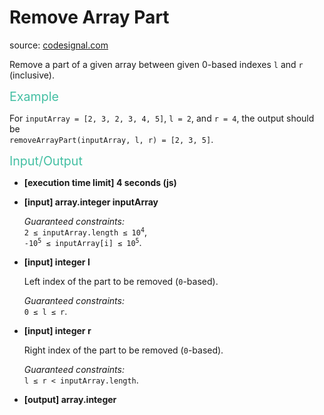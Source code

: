 <h1>Remove Array Part</h1>
<p>source: <a href="https://www.codesignal.com/">codesignal.com</a>
<div><p>Remove a part of a given array between given 0-based indexes <code>l</code> and <code>r</code> (inclusive).</p>
<p><span style="color:#44BFA3;font-size:1.4em">Example</span></p>
<p>For <code>inputArray = [2, 3, 2, 3, 4, 5]</code>, <code>l = 2</code>, and <code>r = 4</code>, the output should be<br>
<code>removeArrayPart(inputArray, l, r) = [2, 3, 5]</code>.</p>
<p><span style="color:#44BFA3;font-size:1.4em">Input/Output</span></p>
<ul>
<li>
<p><strong>[execution time limit] 4 seconds (js)</strong></p>
</li>
<li>
<p><strong>[input] array.integer inputArray</strong></p>
<p><em>Guaranteed constraints:</em><br>
<code>2 ≤ inputArray.length ≤ 10<sup>4</sup></code>,<br>
<code>-10<sup>5</sup> ≤ inputArray[i] ≤ 10<sup>5</sup></code>.</p>
</li>
<li>
<p><strong>[input] integer l</strong></p>
<p>Left index of the part to be removed (<code>0</code>-based).</p>
<p><em>Guaranteed constraints:</em><br>
<code>0 ≤ l ≤ r</code>.</p>
</li>
<li>
<p><strong>[input] integer r</strong></p>
<p>Right index of the part to be removed (<code>0</code>-based).</p>
<p><em>Guaranteed constraints:</em><br>
<code>l ≤ r &lt; inputArray.length</code>.</p>
</li>
<li>
<p><strong>[output] array.integer</strong></p>
</li>
</ul>
</div>